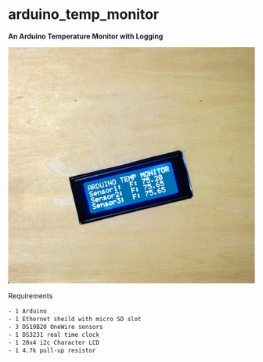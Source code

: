 # arduino_temp_monitor

**An Arduino Temperature Monitor with Logging**


![arduino_temp_monitor](/arduino_temp_monitor.jpg)


Requirements 
    
    - 1 Arduino
    - 1 Ethernet sheild with micro SD slot
    - 3 DS19B20 OneWire sensors
    - 1 DS3231 real time clock
    - 1 20x4 i2c Character LCD
    - 1 4.7k pull-up resistor



